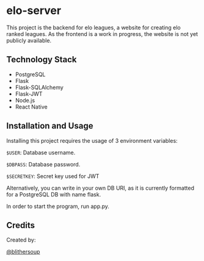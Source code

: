 # elo-server
This project is the backend for elo leagues, a website for creating elo ranked leagues.  As the frontend is a work in progress, the website is not yet publicly available.

## Technology Stack
* PostgreSQL
* Flask
* Flask-SQLAlchemy
* Flask-JWT
* Node.js
* React Native


## Installation and Usage
Installing this project requires the usage of 3 environment variables:

`$USER`: Database username.

`$DBPASS`: Database password.

`$SECRETKEY`: Secret key used for JWT

Alternatively, you can write in your own DB URI, as it is currently formatted for a PostgreSQL DB with name flask.

In order to start the program, run app.py.


## Credits
Created by:

[@blithersoup](https://github.com/blithersoup)

